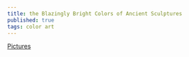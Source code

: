 ```yaml
---
title: the Blazingly Bright Colors of Ancient Sculptures
published: true
tags: color art
---
```

[Pictures](https://img.atlasobscura.com/Do_H174qWUZGByR_jIDOGTbn4sN2eypDIncmQEXBzbg/rt:fit/w:1280/q:81/sm:1/scp:1/ar:1/aHR0cHM6Ly9hdGxh/cy1kZXYuczMuYW1h/em9uYXdzLmNvbS91/cGxvYWRzL2Fzc2V0/cy8wNTY4YTJlNzk5/Yjg0Y2FmMzlfQXJj/aGVyMS5qcGc.jpg)
